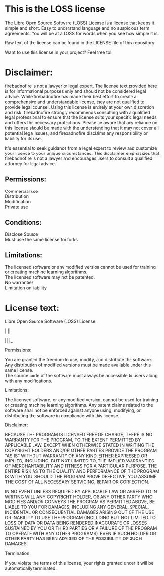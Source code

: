 # This is the LOSS license

The Libre Open Source Software (LOSS) License is a license that keeps it simple and short. Easy to understand language and no suspicious term agreements. You will be at a LOSS for words when you see how simple it is.

Raw text of the license can be found in the LICENSE file of this repository

Want to use this license in your project? Feel free to!

# Disclaimer:

firebadnofire is not a lawyer or legal expert. The license text provided here is for informational purposes only and should not be considered legal advice. While firebadnofire has made their best effort to create a comprehensive and understandable license, they are not qualified to provide legal counsel. Using this license is entirely at your own discretion and risk. firebadnofire strongly recommends consulting with a qualified legal professional to ensure that the license suits your specific legal needs and offers the necessary protections. Please be aware that any reliance on this license should be made with the understanding that it may not cover all potential legal issues, and firebadnofire disclaims any responsibility or liability for its use.

It's essential to seek guidance from a legal expert to review and customize your license to your unique circumstances. This disclaimer emphasizes that firebadnofire is not a lawyer and encourages users to consult a qualified attorney for legal advice.

## Permissions:
Commercial use<br>
Distribution<br>
Modification<br>
Private use<br>

## Conditions:
Disclose Source<br>
Must use the same license for forks<br>

## Limitations:
The licensed software or any modified version cannot be used for training or creating machine learning algorithms.<br>
The licensed software may not be patented.<br>
No warranties<br>
Limitation on liability<br>


# License text:

Libre Open Source Software (LOSS) License 

| || 

|| |_

Permissions:

You are granted the freedom to use, modify, and distribute the software.<br>
Any distribution of modified versions must be made available under this same license.<br>
The source code of the software must always be accessible to users along with any modifications.<br>

Limitations:

   The licensed software, or any modified version, cannot be used for training or creating machine learning algorithms.
   Any patent claims related to the software shall not be enforced against anyone using, modifying, or distributing the software in compliance with this license.

Disclaimer:

   BECAUSE THE PROGRAM IS LICENSED FREE OF CHARGE, THERE IS NO WARRANTY FOR THE PROGRAM, TO THE EXTENT PERMITTED BY APPLICABLE LAW. EXCEPT WHEN OTHERWISE STATED IN WRITING THE COPYRIGHT HOLDERS AND/OR OTHER PARTIES PROVIDE THE PROGRAM "AS IS" WITHOUT WARRANTY OF ANY KIND, EITHER EXPRESSED OR IMPLIED, INCLUDING, BUT NOT LIMITED TO, THE IMPLIED WARRANTIES OF MERCHANTABILITY AND FITNESS FOR A PARTICULAR PURPOSE. THE ENTIRE RISK AS TO THE QUALITY AND PERFORMANCE OF THE PROGRAM IS WITH YOU. SHOULD THE PROGRAM PROVE DEFECTIVE, YOU ASSUME THE COST OF ALL NECESSARY SERVICING, REPAIR OR CORRECTION.

   IN NO EVENT UNLESS REQUIRED BY APPLICABLE LAW OR AGREED TO IN WRITING WILL ANY COPYRIGHT HOLDER, OR ANY OTHER PARTY WHO MODIFIES AND/OR CONVEYS THE PROGRAM AS PERMITTED ABOVE, BE LIABLE TO YOU FOR DAMAGES, INCLUDING ANY GENERAL, SPECIAL, INCIDENTAL OR CONSEQUENTIAL DAMAGES ARISING OUT OF THE USE OR INABILITY TO USE THE PROGRAM (INCLUDING BUT NOT LIMITED TO LOSS OF DATA OR DATA BEING RENDERED INACCURATE OR LOSSES SUSTAINED BY YOU OR THIRD PARTIES OR A FAILURE OF THE PROGRAM TO OPERATE WITH ANY OTHER PROGRAMS), EVEN IF SUCH HOLDER OR OTHER PARTY HAS BEEN ADVISED OF THE POSSIBILITY OF SUCH DAMAGES.

Termination:

   If you violate the terms of this license, your rights granted under it will be automatically terminated.

